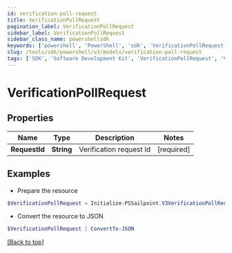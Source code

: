 ```yaml
---
id: verification-poll-request
title: VerificationPollRequest
pagination_label: VerificationPollRequest
sidebar_label: VerificationPollRequest
sidebar_class_name: powershellsdk
keywords: ['powershell', 'PowerShell', 'sdk', 'VerificationPollRequest', 'VerificationPollRequest'] 
slug: /tools/sdk/powershell/v3/models/verification-poll-request
tags: ['SDK', 'Software Development Kit', 'VerificationPollRequest', 'VerificationPollRequest']
---
```



# VerificationPollRequest

## Properties

Name | Type | Description | Notes
------------ | ------------- | ------------- | -------------
**RequestId** |  **String** | Verification request Id | [required]

## Examples

- Prepare the resource
```powershell
$VerificationPollRequest = Initialize-PSSailpoint.V3VerificationPollRequest  -RequestId 089899f13a8f4da7824996191587bab9
```

- Convert the resource to JSON
```powershell
$VerificationPollRequest | ConvertTo-JSON
```


[[Back to top]](#) 


